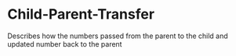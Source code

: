 # Child-Parent-Transfer
Describes how the numbers passed from the parent to the child and updated number back to the parent
